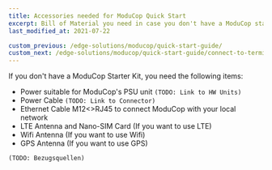```yaml
---
title: Accessories needed for ModuCop Quick Start
excerpt: Bill of Material you need in case you don't have a ModuCop starter kit
last_modified_at: 2021-07-22

custom_previous: /edge-solutions/moducop/quick-start-guide/
custom_next: /edge-solutions/moducop/quick-start-guide/connect-to-terminal/
---
```


If you don't have a ModuCop Starter Kit, you need the following items:
* Power suitable for ModuCop's PSU unit `(TODO: Link to HW Units)`
* Power Cable `(TODO: Link to Connector)`
* Ethernet Cable M12<>RJ45 to connect ModuCop with your local network
* LTE Antenna and Nano-SIM Card (If you want to use LTE)
* Wifi Antenna (If you want to use Wifi)
* GPS Antenna (If you want to use GPS)

`(TODO: Bezugsquellen)`
